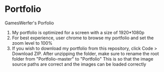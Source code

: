 # Portfolio
GamesWerfer's Porfolio

1. My portfolio is optimized for a screen with a size of 1920*1080p
2. For best experience, user chrome to browse my portfolio and set the zoom level to 100%
3. If you wish to download my portfolio from this repository,  click Code > Download ZIP. After unzipping the folder, make sure to rename the root folder from "Portfolio-master" to "Portfolio"
    This is so that the image source paths are correct and the images can be loaded correctly
